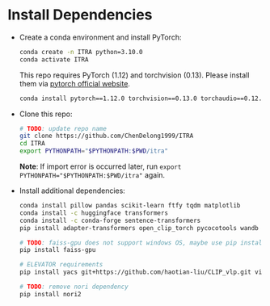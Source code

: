 
# Install Dependencies

- Create a conda environment and install PyTorch:

    ```bash
    conda create -n ITRA python=3.10.0
    conda activate ITRA
    ```

    This repo requires PyTorch (1.12) and torchvision (0.13). Please install them via [pytorch official website](https://pytorch.org/get-started/locally).

    ```bash
    conda install pytorch==1.12.0 torchvision==0.13.0 torchaudio==0.12.0 cudatoolkit=10.2 -c pytorch
    ```

- Clone this repo:

   ```bash
  # TODO: update repo name
   git clone https://github.com/ChenDelong1999/ITRA
   cd ITRA
   export PYTHONPATH="$PYTHONPATH:$PWD/itra"
   ```
   **Note**: If import error is occurred later, run `export PYTHONPATH="$PYTHONPATH:$PWD/itra"` again.

- Install additional dependencies:
    ```bash
    conda install pillow pandas scikit-learn ftfy tqdm matplotlib 
    conda install -c huggingface transformers 
    conda install -c conda-forge sentence-transformers
    pip install adapter-transformers open_clip_torch pycocotools wandb timm clip-benchmark
  
    # TODO: faiss-gpu does not support windows OS, maybe use pip install faiss instead?
    pip install faiss-gpu
    
    # ELEVATOR requirements  
    pip install yacs git+https://github.com/haotian-liu/CLIP_vlp.git vision-evaluation
    
    # TODO: remove nori dependency
    pip install nori2
    ```
  